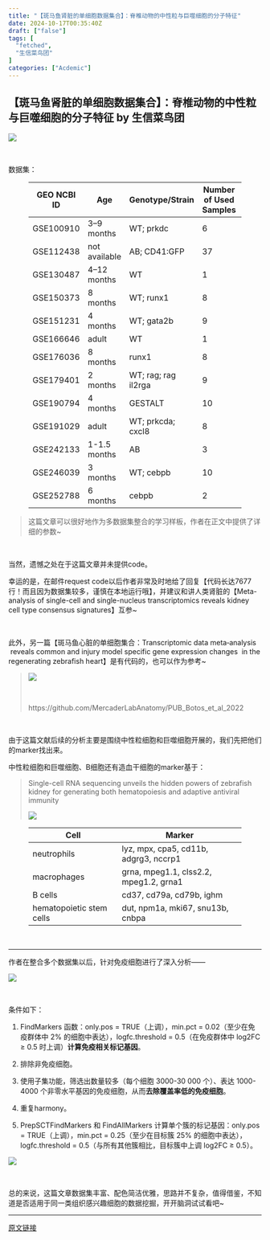 ```yaml
---
title: "【斑马鱼肾脏的单细胞数据集合】：脊椎动物的中性粒与巨噬细胞的分子特征"
date: 2024-10-17T00:35:40Z
draft: ["false"]
tags: [
  "fetched",
  "生信菜鸟团"
]
categories: ["Acdemic"]
---
```

【斑马鱼肾脏的单细胞数据集合】：脊椎动物的中性粒与巨噬细胞的分子特征 by 生信菜鸟团
------
<div><p><img data-backh="271" data-backw="578" data-imgfileid="100044567" data-ratio="0.46944444444444444" data-s="300,640" data-src="https://mmbiz.qpic.cn/mmbiz_png/iaRJcrq2Los9eB9ya0lDcUjgW8vP9CIAJQzcjVms353GibCDVXw5q2sB9pG6ddQnpeFCAm0dblDUOwiaWkdJUibUlQ/640?wx_fmt=png&amp;from=appmsg" data-type="png" data-w="1080" src="https://mmbiz.qpic.cn/mmbiz_png/iaRJcrq2Los9eB9ya0lDcUjgW8vP9CIAJQzcjVms353GibCDVXw5q2sB9pG6ddQnpeFCAm0dblDUOwiaWkdJUibUlQ/640?wx_fmt=png&amp;from=appmsg"></p><p cid="n4" mdtype="paragraph"><br></p><p cid="n4" mdtype="paragraph"><span md-inline="plain">数据集：</span></p><figure cid="n5" mdtype="table"><table width="1140"><thead><tr cid="n6" mdtype="table_row"><th><span cid="n7" mdtype="table_cell"><span md-inline="plain">GEO NCBI ID</span></span></th><th><span cid="n8" mdtype="table_cell"><span md-inline="plain">Age</span></span></th><th><span cid="n9" mdtype="table_cell"><span md-inline="plain">Genotype/Strain</span></span></th><th><span cid="n10" mdtype="table_cell"><span md-inline="plain">Number of Used Samples</span></span></th><th><span cid="n11" mdtype="table_cell"><span md-inline="plain">Initial Number of Cells</span></span></th></tr></thead><tbody><tr cid="n12" mdtype="table_row"><td><span cid="n13" mdtype="table_cell"><span md-inline="plain">GSE100910</span></span></td><td><span cid="n14" mdtype="table_cell"><span md-inline="plain">3–9 months</span></span></td><td><span cid="n15" mdtype="table_cell"><span md-inline="plain">WT; prkdc</span></span></td><td><span cid="n16" mdtype="table_cell"><span md-inline="plain">6</span></span></td><td><span cid="n17" mdtype="table_cell"><span md-inline="plain">11,327</span></span></td></tr><tr cid="n18" mdtype="table_row"><td><span cid="n19" mdtype="table_cell"><span md-inline="plain">GSE112438</span></span></td><td><span cid="n20" mdtype="table_cell"><span md-inline="plain">not available</span></span></td><td><span cid="n21" mdtype="table_cell"><span md-inline="plain">AB; CD41:GFP</span></span></td><td><span cid="n22" mdtype="table_cell"><span md-inline="plain">37</span></span></td><td><span cid="n23" mdtype="table_cell"><span md-inline="plain">13,824</span></span></td></tr><tr cid="n24" mdtype="table_row"><td><span cid="n25" mdtype="table_cell"><span md-inline="plain">GSE130487</span></span></td><td><span cid="n26" mdtype="table_cell"><span md-inline="plain">4–12 months</span></span></td><td><span cid="n27" mdtype="table_cell"><span md-inline="plain">WT</span></span></td><td><span cid="n28" mdtype="table_cell"><span md-inline="plain">1</span></span></td><td><span cid="n29" mdtype="table_cell"><span md-inline="plain">20,000</span></span></td></tr><tr cid="n30" mdtype="table_row"><td><span cid="n31" mdtype="table_cell"><span md-inline="plain">GSE150373</span></span></td><td><span cid="n32" mdtype="table_cell"><span md-inline="plain">8 months</span></span></td><td><span cid="n33" mdtype="table_cell"><span md-inline="plain">WT; runx1</span></span></td><td><span cid="n34" mdtype="table_cell"><span md-inline="plain">8</span></span></td><td><span cid="n35" mdtype="table_cell"><span md-inline="plain">39,424</span></span></td></tr><tr cid="n36" mdtype="table_row"><td><span cid="n37" mdtype="table_cell"><span md-inline="plain">GSE151231</span></span></td><td><span cid="n38" mdtype="table_cell"><span md-inline="plain">4 months</span></span></td><td><span cid="n39" mdtype="table_cell"><span md-inline="plain">WT; gata2b</span></span></td><td><span cid="n40" mdtype="table_cell"><span md-inline="plain">9</span></span></td><td><span cid="n41" mdtype="table_cell"><span md-inline="plain">14,463</span></span></td></tr><tr cid="n42" mdtype="table_row"><td><span cid="n43" mdtype="table_cell"><span md-inline="plain">GSE166646</span></span></td><td><span cid="n44" mdtype="table_cell"><span md-inline="plain">adult</span></span></td><td><span cid="n45" mdtype="table_cell"><span md-inline="plain">WT</span></span></td><td><span cid="n46" mdtype="table_cell"><span md-inline="plain">1</span></span></td><td><span cid="n47" mdtype="table_cell"><span md-inline="plain">6422</span></span></td></tr><tr cid="n48" mdtype="table_row"><td><span cid="n49" mdtype="table_cell"><span md-inline="plain">GSE176036</span></span></td><td><span cid="n50" mdtype="table_cell"><span md-inline="plain">8 months</span></span></td><td><span cid="n51" mdtype="table_cell"><span md-inline="plain">runx1</span></span></td><td><span cid="n52" mdtype="table_cell"><span md-inline="plain">8</span></span></td><td><span cid="n53" mdtype="table_cell"><span md-inline="plain">35,178</span></span></td></tr><tr cid="n54" mdtype="table_row"><td><span cid="n55" mdtype="table_cell"><span md-inline="plain">GSE179401</span></span></td><td><span cid="n56" mdtype="table_cell"><span md-inline="plain">2 months</span></span></td><td><span cid="n57" mdtype="table_cell"><span md-inline="plain">WT; rag; rag il2rga</span></span></td><td><span cid="n58" mdtype="table_cell"><span md-inline="plain">9</span></span></td><td><span cid="n59" mdtype="table_cell"><span md-inline="plain">47,832</span></span></td></tr><tr cid="n60" mdtype="table_row"><td><span cid="n61" mdtype="table_cell"><span md-inline="plain">GSE190794</span></span></td><td><span cid="n62" mdtype="table_cell"><span md-inline="plain">4 months</span></span></td><td><span cid="n63" mdtype="table_cell"><span md-inline="plain">GESTALT</span></span></td><td><span cid="n64" mdtype="table_cell"><span md-inline="plain">10</span></span></td><td><span cid="n65" mdtype="table_cell"><span md-inline="plain">51,540</span></span></td></tr><tr cid="n66" mdtype="table_row"><td><span cid="n67" mdtype="table_cell"><span md-inline="plain">GSE191029</span></span></td><td><span cid="n68" mdtype="table_cell"><span md-inline="plain">adult</span></span></td><td><span cid="n69" mdtype="table_cell"><span md-inline="plain">WT; prkcda; cxcl8</span></span></td><td><span cid="n70" mdtype="table_cell"><span md-inline="plain">8</span></span></td><td><span cid="n71" mdtype="table_cell"><span md-inline="plain">20,695</span></span></td></tr><tr cid="n72" mdtype="table_row"><td><span cid="n73" mdtype="table_cell"><span md-inline="plain">GSE242133</span></span></td><td><span cid="n74" mdtype="table_cell"><span md-inline="plain">1-1.5 months</span></span></td><td><span cid="n75" mdtype="table_cell"><span md-inline="plain">AB</span></span></td><td><span cid="n76" mdtype="table_cell"><span md-inline="plain">3</span></span></td><td><span cid="n77" mdtype="table_cell"><span md-inline="plain">36,600</span></span></td></tr><tr cid="n78" mdtype="table_row"><td><span cid="n79" mdtype="table_cell"><span md-inline="plain">GSE246039</span></span></td><td><span cid="n80" mdtype="table_cell"><span md-inline="plain">3 months</span></span></td><td><span cid="n81" mdtype="table_cell"><span md-inline="plain">WT; cebpb</span></span></td><td><span cid="n82" mdtype="table_cell"><span md-inline="plain">10</span></span></td><td><span cid="n83" mdtype="table_cell"><span md-inline="plain">105,194</span></span></td></tr><tr cid="n84" mdtype="table_row"><td><span cid="n85" mdtype="table_cell"><span md-inline="plain">GSE252788</span></span></td><td><span cid="n86" mdtype="table_cell"><span md-inline="plain">6 months</span></span></td><td><span cid="n87" mdtype="table_cell"><span md-inline="plain">cebpb</span></span></td><td><span cid="n88" mdtype="table_cell"><span md-inline="plain">2</span></span></td><td><span cid="n89" mdtype="table_cell"><span md-inline="plain">28,534</span></span></td></tr></tbody></table></figure><blockquote cid="n90" mdtype="blockquote"><p cid="n91" mdtype="paragraph"><span md-inline="plain">这篇文章可以很好地作为多数据集整合的学习样板，作者在正文中提供了详细的参数~</span></p></blockquote><p cid="n92" mdtype="paragraph"><br></p><p cid="n93" mdtype="paragraph"><span md-inline="plain">当然，遗憾之处在于这篇文章并未提供code。</span></p><p cid="n147" mdtype="paragraph"><span md-inline="plain">幸运的是，在邮件request code以后作者非常及时地给了回复【代码长达7677行！而且因为数据集较多，谨慎在本地运行哦】，并建议和讲人类肾脏的【Meta-analysis of single-cell and single-nucleus transcriptomics reveals kidney cell type consensus signatures】互参~</span></p><p cid="n147" mdtype="paragraph"><span md-inline="plain"><br></span></p><p cid="n94" mdtype="paragraph"><span md-inline="plain">此外，另一篇【斑马鱼心脏的单细胞集合：Transcriptomic data meta‑analysis  reveals common and injury model specific gene expression changes  in the regenerating zebrafish heart】是有代码的，也可以作为参考~</span></p><blockquote cid="n95" mdtype="blockquote"><p><img data-backh="407" data-backw="544" data-imgfileid="100044568" data-ratio="0.7478591817316841" data-s="300,640" data-src="https://mmbiz.qpic.cn/mmbiz_png/iaRJcrq2Los9eB9ya0lDcUjgW8vP9CIAJbicva53R0jJD0tKCwibSn5be5cVvmPFxrVfXSVeT69MWmXupB3zR7rRA/640?wx_fmt=png&amp;from=appmsg" data-type="png" data-w="1051" src="https://mmbiz.qpic.cn/mmbiz_png/iaRJcrq2Los9eB9ya0lDcUjgW8vP9CIAJbicva53R0jJD0tKCwibSn5be5cVvmPFxrVfXSVeT69MWmXupB3zR7rRA/640?wx_fmt=png&amp;from=appmsg"></p><p cid="n97" mdtype="paragraph"><span md-inline="plain"><br></span></p><p cid="n97" mdtype="paragraph"><span md-inline="url" spellcheck="false">https://github.com/MercaderLabAnatomy/PUB_Botos_et_al_2022</span><span md-inline="plain"></span></p></blockquote><p cid="n98" mdtype="paragraph"><br></p><p cid="n99" mdtype="paragraph"><span md-inline="plain">由于这篇文献后续的分析主要是围绕中性粒细胞和巨噬细胞开展的，我们先把他们的marker找出来。</span></p><p cid="n100" mdtype="paragraph"><span md-inline="plain">中性粒细胞和巨噬细胞、B细胞还有造血干细胞的marker基于：</span></p><blockquote cid="n101" mdtype="blockquote"><p cid="n102" mdtype="paragraph"><span md-inline="plain">Single-cell RNA sequencing unveils the hidden powers of zebrafish kidney for generating both hematopoiesis and adaptive antiviral immunity</span></p><p><img data-backh="280" data-backw="544" data-imgfileid="100044570" data-ratio="0.5138888888888888" data-s="300,640" data-src="https://mmbiz.qpic.cn/mmbiz_png/iaRJcrq2Los9eB9ya0lDcUjgW8vP9CIAJN520IWwXTZ3jp61k3sESpUiaH2YIpDHQKiaziacIZcE8FMG0LSxK59ibmA/640?wx_fmt=png&amp;from=appmsg" data-type="png" data-w="1080" src="https://mmbiz.qpic.cn/mmbiz_png/iaRJcrq2Los9eB9ya0lDcUjgW8vP9CIAJN520IWwXTZ3jp61k3sESpUiaH2YIpDHQKiaziacIZcE8FMG0LSxK59ibmA/640?wx_fmt=png&amp;from=appmsg"></p></blockquote><figure cid="n104" mdtype="table"><table width="1140"><thead><tr cid="n105" mdtype="table_row"><th><span cid="n106" mdtype="table_cell"><span md-inline="plain">Cell</span></span></th><th><span cid="n107" mdtype="table_cell"><span md-inline="plain">Marker</span></span></th></tr></thead><tbody><tr cid="n108" mdtype="table_row"><td><span cid="n109" mdtype="table_cell"><span md-inline="plain">neutrophils</span></span></td><td><span cid="n110" mdtype="table_cell"><span md-inline="plain">lyz, mpx, cpa5, cd11b, adgrg3, nccrp1</span></span></td></tr><tr cid="n111" mdtype="table_row"><td><span cid="n112" mdtype="table_cell"><span md-inline="plain">macrophages</span></span></td><td><span cid="n113" mdtype="table_cell"><span md-inline="plain">grna, mpeg1.1, clss2.2, mpeg1.2, grna1</span></span></td></tr><tr cid="n114" mdtype="table_row"><td><span cid="n115" mdtype="table_cell"><span md-inline="plain">B cells</span></span></td><td><span cid="n116" mdtype="table_cell"><span md-inline="plain">cd37, cd79a, cd79b, ighm</span></span></td></tr><tr cid="n117" mdtype="table_row"><td><span cid="n118" mdtype="table_cell"><span md-inline="plain">hematopoietic stem cells</span></span></td><td><span cid="n119" mdtype="table_cell"><span md-inline="plain">dut, npm1a, mki67, snu13b, cnbpa</span></span></td></tr></tbody></table></figure><p cid="n120" mdtype="paragraph"><br></p><hr><p cid="n122" mdtype="paragraph"><span md-inline="image" data-src="%E3%80%90%E6%96%91%E9%A9%AC%E9%B1%BC%E8%82%BE%E8%84%8F%E7%9A%84%E5%8D%95%E7%BB%86%E8%83%9E%E6%95%B0%E6%8D%AE%E9%9B%86%E5%90%88%E3%80%91.assets/image-20241013120132197-1728792093486-7.png"></span>作者在整合多个数据集以后，针对免疫细胞进行了深入分析——</p><p><img data-backh="203" data-backw="578" data-imgfileid="100044571" data-ratio="0.35185185185185186" data-s="300,640" data-src="https://mmbiz.qpic.cn/mmbiz_png/iaRJcrq2Los9eB9ya0lDcUjgW8vP9CIAJaQ3x0TheXYrOdsPUc2vUrrehy6xRsZgh5icUSkJIJCTEqeVCZQ6NWibQ/640?wx_fmt=png&amp;from=appmsg" data-type="png" data-w="1080" src="https://mmbiz.qpic.cn/mmbiz_png/iaRJcrq2Los9eB9ya0lDcUjgW8vP9CIAJaQ3x0TheXYrOdsPUc2vUrrehy6xRsZgh5icUSkJIJCTEqeVCZQ6NWibQ/640?wx_fmt=png&amp;from=appmsg"></p><p><br></p><p>条件如下：<br></p><ol start="" cid="n124" mdtype="list"><li><p cid="n126" mdtype="paragraph"><span md-inline="plain">FindMarkers 函数：only.pos = TRUE（上调），min.pct = 0.02（至少在免疫群体中 2% 的细胞中表达），logfc.threshold = 0.5（在免疫群体中 log2FC ≥ 0.5 时上调）</span><span md-inline="strong"><strong>计算免疫相关标记基因</strong></span><span md-inline="plain">。</span></p></li><li><p cid="n128" mdtype="paragraph"><span md-inline="plain">排除非免疫细胞。</span></p></li><li><p cid="n130" mdtype="paragraph"><span md-inline="plain">使用子集功能，筛选出数量较多（每个细胞 3000-30 000 个）、表达 1000-4000 个非零水平基因的免疫细胞，从而<strong>去除覆盖率低的免疫细胞</strong>。</span></p></li><li><p cid="n132" mdtype="paragraph"><span md-inline="plain">重复harmony。</span></p></li><li><p cid="n134" mdtype="paragraph"><span md-inline="plain">PrepSCTFindMarkers 和 FindAllMarkers 计算单个簇的标记基因：only.pos = TRUE（上调），min.pct = 0.25（至少在目标簇 25% 的细胞中表达），logfc.threshold = 0.5（与所有其他簇相比，目标簇中上调 log2FC ≥ 0.5）。</span></p></li></ol><p><img data-imgfileid="100044575" data-ratio="0.4981481481481482" data-s="300,640" data-src="https://mmbiz.qpic.cn/mmbiz_png/iaRJcrq2Los9eB9ya0lDcUjgW8vP9CIAJx60a53icblTmfquhaNqicBCnibVnyhribf9m7eecHFgEvaDbqLbzcJGVvQ/640?wx_fmt=png&amp;from=appmsg" data-type="png" data-w="1080" src="https://mmbiz.qpic.cn/mmbiz_png/iaRJcrq2Los9eB9ya0lDcUjgW8vP9CIAJx60a53icblTmfquhaNqicBCnibVnyhribf9m7eecHFgEvaDbqLbzcJGVvQ/640?wx_fmt=png&amp;from=appmsg"></p><p cid="n134" mdtype="paragraph"><span></span><span></span></p><p cid="n134" mdtype="paragraph"><span><br></span></p><p cid="n140" mdtype="paragraph"><span md-inline="plain">总的来说，这篇文章数据集丰富、配色简洁优雅，思路并不复杂，值得借鉴，不知道是否适用于同一类组织感兴趣细胞的数据挖掘，开开脑洞试试看吧~</span></p><p><mp-style-type data-value="10000"></mp-style-type></p></div>  
<hr>
<a href="https://mp.weixin.qq.com/s/WKwRF6pWwOHXsFhZ44onPw",target="_blank" rel="noopener noreferrer">原文链接</a>
